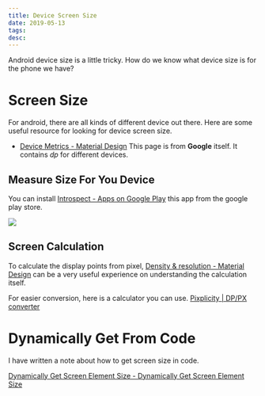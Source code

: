 ```yaml
---
title: Device Screen Size
date: 2019-05-13
tags:
desc:
---
```


Android device size is a little tricky. How do we know what device size is for the phone we have?
<!--more-->

# Screen Size
For android, there are all kinds of different device out there. Here are some useful resource for looking for device screen size.

- [Device Metrics - Material Design](https://material.io/tools/devices/) This page is from **Google** itself. It contains *dp* for different devices.

## Measure Size For You Device
You can install [Introspect - Apps on Google Play](https://play.google.com/store/apps/details?id=com.pixplicity.devcheck) this app from the google play store.

![](introspect.png)

## Screen Calculation
To calculate the display points from pixel, [Density & resolution - Material Design](https://material.io/design/layout/density-resolution.html#pixel-density-on-ios) can be a very useful experience on understanding the calculation itself.

For easier conversion, here is a calculator you can use. [Pixplicity | DP/PX converter](https://www.pixplicity.com/dp-px-converter)

# Dynamically Get From Code
I have written a note about how to get screen size in code.

[Dynamically Get Screen Element Size - Dynamically Get Screen Element Size](bear://x-callback-url/open-note?id=B41F4F61-3A3B-4419-8CA0-1C4F3AEFC885-293-00007C20FB43EB8F&header=Dynamically%20Get%20Screen%20Element%20Size)
